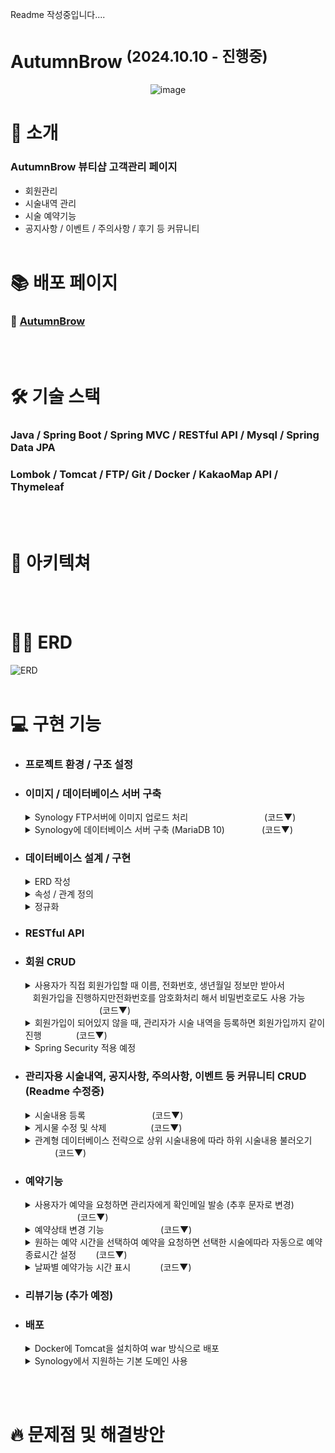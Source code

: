 Readme 작성중입니다....

# AutumnBrow <sup>(2024.10.10 - 진행중)</sup>

<p align="center">
  <img alt="image" src="https://github.com/user-attachments/assets/e89940be-164a-418b-ab23-e3a28e398589" />
</p>

# 💌 소개
### AutumnBrow 뷰티샵 고객관리 페이지
- 회원관리
- 시술내역 관리
- 시술 예약기능
- 공지사항 / 이벤트 / 주의사항 / 후기 등 커뮤니티
<br><br>

# 📚 배포 페이지
### 🤨 [AutumnBrow](http://autumnbrow.hhjnn92.synology.me:8080/)
<br><br>

# 🛠️ 기술 스택
### Java / Spring Boot / Spring MVC / RESTful API / Mysql / Spring Data JPA <br>
### Lombok / Tomcat / FTP/  Git / Docker / KakaoMap API / Thymeleaf 
<br><br>

# 🔀 아키텍쳐
<br><br>

# ⛓️‍💥 ERD
![ERD](https://github.com/user-attachments/assets/9de29eff-d6a6-40ba-9b70-2589c6fb416f)
<br><br>

# 💻 구현 기능
- ### 프로젝트 환경 / 구조 설정
- ### 이미지 / 데이터베이스 서버 구축
  <details>
    <summary> Synology FTP서버에 이미지 업로드 처리
    &nbsp;&nbsp;&nbsp;&nbsp;&nbsp;&nbsp;&nbsp;&nbsp;&nbsp;&nbsp;&nbsp;&nbsp;&nbsp;&nbsp;&nbsp;&nbsp;&nbsp;&nbsp;&nbsp;&nbsp;&nbsp;&nbsp;&nbsp;&nbsp;&nbsp;&nbsp;&nbsp;&nbsp;&nbsp;&nbsp;(코드▼)</summary>
    <br>
    
    <h2>FTP 연결, 업로드, 연결해제 컴포넌트 클래스 작성 후, 필요한 service에서 사용.</h2>
  
    ```java
      @Component
      public class FtpUtil {
      private static final String FTP_SERVER = // FTP 서버 주소;
      private static final int FTP_PORT = // FTP 포트 번호;
      private static final String FTP_USER = // FTP 사용자명;
      private static final String FTP_PASS = // FTP 비밀번호;
  
      private FTPClient ftpClient;
  
      public FtpUtil() {
          ftpClient = new FTPClient();
      }
  
      // FTP 서버에 연결
      public void connect() throws IOException {
          ftpClient.connect(FTP_SERVER, FTP_PORT);
          boolean success = ftpClient.login(FTP_USER, FTP_PASS);
          if (!success) {
              throw new IOException("FTP 서버 로그인 실패");
          }
          ftpClient.enterLocalPassiveMode();
          ftpClient.setFileType(FTP.BINARY_FILE_TYPE);
      }

      // 파일 업로드
      public boolean uploadFile(String remoteFilePath, File localFile) throws IOException {
          try (InputStream inputStream = new FileInputStream(localFile)) {
              boolean done = ftpClient.storeFile(remoteFilePath, inputStream);
              if (!done) {
                  throw new IOException("파일 업로드 실패");
              }
              return true;
          }
      }
      
      // FTP 연결 종료
      public void disconnect() {
        if (ftpClient.isConnected()) {
            try {
                ftpClient.logout();
                ftpClient.disconnect();
            } catch (IOException e) {
                e.printStackTrace();
            }
        }
      }
    ```
    <br>
  
    <h2>UUID를 사용해서 파일명 중복처리 후, service에 따라 폴더명을 다르게 해서 이미지파일 업로드 후 관리.</h2>
    
    ```java
      public void handleFileUpload(PostDTO postDTO) throws IOException {
          ftpUtil.connect(); // FTP 연결
  
          try {
              uploadFile(postDTO.getBeforeImageFile(), postDTO, true);
              uploadFile(postDTO.getAfterImageFile(), postDTO, false);
          } finally {
              ftpUtil.disconnect(); // FTP 연결 종료
          }
      }
  
      private void uploadFile(MultipartFile file, PostDTO postDTO, boolean isBefore) throws IOException {
          if (file != null && !file.isEmpty()) {
              String originalFilename = file.getOriginalFilename();
              String fileExtension = originalFilename.substring(originalFilename.lastIndexOf("."));
              String uniqueFileName = UUID.randomUUID().toString() + fileExtension;
              File localFile = new File(System.getProperty("java.io.tmpdir") + "/" + uniqueFileName);
              file.transferTo(localFile);
              ftpUtil.uploadFile("/Project/AutumnBrow/BeforeAndAfter/" + uniqueFileName, localFile);
  
              if (isBefore) {
                  postDTO.setBeforeImageUrl(uniqueFileName);
              } else {
                  postDTO.setAfterImageUrl(uniqueFileName);
              }
              localFile.delete();
          }
      }
    ```

  </details>
  
  <details>
    <summary> Synology에 데이터베이스 서버 구축 (MariaDB 10)
    &nbsp;&nbsp;&nbsp;&nbsp;&nbsp;&nbsp;&nbsp;&nbsp;&nbsp;&nbsp;&nbsp;&nbsp;&nbsp;&nbsp;(코드▼)</summary>
    <br>
    
    **MariaDB서버를 구축했지만 Mysql과 호환 가능.**
  
    ![image](https://github.com/user-attachments/assets/06b01770-4445-44fd-8cb8-38133e6e5bf7)

    
    <br>
  
    <h2>localhost 대신 구축한 데이터베이스 서버 사용.</h2>
    
    ```java
      spring.datasource.url=jdbc:mysql://ip주소:3306/DataBase명?serverTimezone=Asia/Seoul&characterEncoding=UTF-8
      spring.datasource.username=ID
      spring.datasource.password=PW
      spring.datasource.driver-class-name=com.mysql.cj.jdbc.Driver
    ```

  </details>

- ### 데이터베이스 설계 / 구현
  <details>
    <summary> ERD 작성</summary>
  </details>
    <details>
    <summary> 속성 / 관계 정의</summary>
  </details>
    <details>
    <summary> 정규화</summary>
  </details>

- ### RESTful API
- ### 회원 CRUD
  <details>
    <summary> 사용자가 직접 회원가입할 때 이름, 전화번호, 생년월일 정보만 받아서 <br>
    &nbsp;&nbsp;&nbsp;회원가입을 진행하지만전화번호를 암호화처리 해서 비밀번호로도 사용 가능
    &nbsp;&nbsp;&nbsp;&nbsp;&nbsp;&nbsp;&nbsp;&nbsp;&nbsp;&nbsp;&nbsp;&nbsp;&nbsp;&nbsp;&nbsp;&nbsp;&nbsp;&nbsp;&nbsp;&nbsp;&nbsp;&nbsp;&nbsp;&nbsp;&nbsp;&nbsp;&nbsp;&nbsp;&nbsp;&nbsp;(코드▼)</summary>
    <br>
    
    <h2>전화번호 암호화 후 비밀번호로 사용 (AES방식에서 Hash방식으로 전환 예정)</h2>
  
    ```java
    private static final String ALGORITHM = "AES";
    private static final byte[] keyValue = "0123456789abcdef".getBytes(); // 16-byte secret key

    // 암호화 메서드
    public static String encrypt(String data) throws Exception {
        SecretKeySpec key = new SecretKeySpec(keyValue, ALGORITHM);
        Cipher cipher = Cipher.getInstance(ALGORITHM);
        cipher.init(Cipher.ENCRYPT_MODE, key);
        byte[] encryptedValue = cipher.doFinal(data.getBytes());
        return Base64.getEncoder().encodeToString(encryptedValue);
    }
    ```
    ```java
    public void userRegister(String name, String phone, Date birthDay){
        User user = new User();
        user.setName(name);
        user.setPhone(phone);
        try {
            user.setPassword(EncryptionUtil.encrypt(phone));
        } catch (Exception e) {
            throw new IllegalStateException("전화번호 암호화 실패", e);
        }

        user.setBirthDay(birthDay);
        user.setTreatmentCount(0L);
        user.setFirstVisitDate(new Date());
        user.setIsDeleted("N");

        // 중복 회원 검증
        userDuplicate(user);

        userRepository.save(user);
    }
    ```
    **결과**<br>
    ![암호화](https://github.com/user-attachments/assets/bc55bc4e-dfc9-47fd-b3c6-4806574aec61)
    
    ![회원가입](https://github.com/user-attachments/assets/b8c206eb-053b-486e-8a07-ea8963444f25)
  
    ![로그인](https://github.com/user-attachments/assets/bff56aa2-4817-4181-80af-c6ff095a19ed)


  </details>
  <details>
    <summary> 회원가입이 되어있지 않을 때, 관리자가 시술 내역을 등록하면 회원가입까지 같이 진행
    &nbsp;&nbsp;&nbsp;&nbsp;&nbsp;&nbsp;&nbsp;&nbsp;&nbsp;&nbsp;&nbsp;&nbsp;&nbsp;(코드▼)</summary>
    <br>
    
    <h2>입력한 정보를 사용해서 회원가입 진행, 이미 회원이라면 회원가입은 진행하지 않음</h2>

    ```java
    public void postCreate(PostDTO postDTO) throws Exception {
        Post post = new Post();

        Optional<User> findUser = userRepository.findByNameAndPhone(postDTO.getName(), postDTO.getPhone());

        User user;
        if (findUser.isPresent()) {
            user = findUser.get(); // 기존 사용자
            user.setTreatmentCount(user.getTreatmentCount() + 1L); // 방문횟수 1 증가
        } else {
            user = createUser(postDTO); // 새로운 사용자 생성
        }

    .
    .
    .
    .

    private User createUser(PostDTO postDTO) throws Exception {
        User user = new User();
        user.setName(postDTO.getName());
        user.setPhone(postDTO.getPhone());
        user.setPassword(EncryptionUtil.encrypt(postDTO.getPhone()));
        user.setBirthDay(Optional.ofNullable(postDTO.getBirthDay()).orElse(new Date()));
        Role role = roleRepository.findById(2L)
                .orElseThrow(() -> new IllegalArgumentException("Role ID 2 not found"));
        user.setRole(role);
        user.setTreatmentCount(1L);
        user.setFirstVisitDate(new Date());
        user.setIsDeleted("N");

        return userRepository.save(user); // 새로운 사용자 저장
    }
    ```
    
  </details>
  <details>
    <summary> Spring Security 적용 예정</summary>
  </details>

- ### 관리자용 시술내역, 공지사항, 주의사항, 이벤트 등 커뮤니티 CRUD (Readme 수정중)
  <details>
    <summary> 시술내용 등록
    &nbsp;&nbsp;&nbsp;&nbsp;&nbsp;&nbsp;&nbsp;&nbsp;&nbsp;&nbsp;&nbsp;&nbsp;&nbsp;&nbsp;&nbsp;&nbsp;&nbsp;&nbsp;&nbsp;&nbsp;&nbsp;&nbsp;&nbsp;&nbsp;&nbsp;&nbsp;(코드▼)</summary>
    <br>

    <h2>데이터베이스에 있는 시술내용 외에 다른 시술내용을 입력하고 싶을 경우, 직접입력 필드를 제공하여 조건에 따라 로직 처리</h2>
  
    ![등록](https://github.com/user-attachments/assets/bb05b259-bb90-48b8-a5fa-2c4f6984dddd)
  
    <br>

    시술내용(대분류), 세부내용(소뷴류) 둘 다 직접입력일 때
    ```java
    if (postDTO.getParentTreatment() == null){
      String directParentTreatment = postDTO.getDirectParentTreatment();
      String directChildTreatment = postDTO.getDirectChildTreatment();

      if (directParentTreatment != null && !directParentTreatment.isEmpty() && directChildTreatment != null && !directChildTreatment.isEmpty()) {
        // 새 대분류 생성
        parentTreatment = new Treatment();
        parentTreatment.setName(directParentTreatment);
        treatmentRepository.save(parentTreatment); // 대분류 저장

        // 새 소분류 생성
        childTreatment = new Treatment();
        childTreatment.setName(directChildTreatment);
        childTreatment.setParent(parentTreatment); // 소분류의 부모를 대분류로 설정
        treatmentRepository.save(childTreatment); // 소분류 저장
      }
    }
    ```
    
    <br>
    
    시술내용(대분류)는 기존값, 세부내용(소뷴류)는 직접입력일 때
    ```java
    else {
      parentTreatment = treatmentRepository.findById(postDTO.getParentTreatment())
              .orElseThrow(() -> new IllegalArgumentException("존재하지 않는 시술내용입니다."));
    
      if (postDTO.getChildTreatment() == null) {
          String directChildTreatment = postDTO.getDirectChildTreatment();
          if (directChildTreatment != null && !directChildTreatment.isEmpty()) {
              // 새 소분류 생성
              childTreatment = new Treatment();
              childTreatment.setName(directChildTreatment);
              childTreatment.setParent(parentTreatment); // 소분류의 부모를 대분류로 설정
              treatmentRepository.save(childTreatment); // 소분류 저장
            }
        }
    }
    ```

    <br>
    
    시술내용(대분류), 세부내용(소뷴류) 둘 다 기존 값이 있을 때
    ```java
    if (postDTO.getParentTreatment() != null && postDTO.getChildTreatment() != null) {
        Treatment existTreatment = treatmentRepository.findById(postDTO.getChildTreatment())
                  .orElseThrow(() -> new IllegalArgumentException("유효하지 않은 소분류 ID"));
        childTreatment = existTreatment; // 기존 소분류 사용
    }
    ```

    <br>
    
    <h2>방문경로 입력 항목도 직접입력 필드 제공하여 로직 처리</h2>

    방문경로가 직접입력일 때
    ```java
    // Visit 정보 설정
    Visit visitPath = null;
      
    if (postDTO.getVisitId() == null){
      String directVisitPath = postDTO.getVisitPath();
      visitPath = new Visit();
      visitPath.setVisitPath(directVisitPath);
      visitRepository.save(visitPath);
    }
    ```
    
    방문경로가 기존값일 때
    ```java
    if (postDTO.getVisitId() != null) {
      if (postDTO.getVisitId() == 0){
          post.setVisit(null);
      }else {
          Visit visit = visitRepository.findById(postDTO.getVisitId())
                .orElseThrow(() -> new IllegalArgumentException("존재하지 않는 방문 경로입니다."));
          visitPath = visit;
      }
    }
    ```

  </details>

  <details>
    <summary> 게시물 수정 및 삭제
    &nbsp;&nbsp;&nbsp;&nbsp;&nbsp;&nbsp;&nbsp;&nbsp;&nbsp;&nbsp;&nbsp;&nbsp;&nbsp;&nbsp;&nbsp;&nbsp;&nbsp;(코드▼)</summary>
    <br>

    ![수정, 휴지통](https://github.com/user-attachments/assets/030ac5cd-08f6-4e7e-8fb1-f569347a1d5a)

    <h2>게시물 수정할 때, 필수값이 아닌 항목들을 null값 처리</h2>

    Service
    ```java
    public PostDTO postListByPostId(Long postId) {
        Post post = postRepository.findById(postId)
                .orElseThrow(() -> new IllegalArgumentException("게시물을 찾을 수 없습니다. :" + postId));

        PostDTO postDTO = new PostDTO();

        postDTO.setPostId(post.getPostId());
        postDTO.setUserId(post.getUser().getUserId()); //유저아이디
        postDTO.setName(post.getUser().getName()); // 이름
        postDTO.setPhone(post.getUser().getPhone()); // 전화번호
        postDTO.setBirthDay(post.getUser().getBirthDay()); // 생년월일
        postDTO.setFirstVisitDate(post.getUser().getFirstVisitDate()); // 첫방문 날짜
        postDTO.setTreatmentCount(post.getUser().getTreatmentCount()); // 방문횟수
        postDTO.setPostId(post.getPostId()); // 시술내용 id
        postDTO.setParentTreatment(post.getParent() != null ? post.getParent().getTreatmentId() : null); // 시술내용 id
        postDTO.setDirectParentTreatment(post.getParent() != null ? post.getParent().getName() : null); // 시술내용
        postDTO.setChildTreatment(post.getChild() != null ? post.getChild().getTreatmentId() : null); // 세부내용 id
        postDTO.setDirectChildTreatment(post.getChild() != null ? post.getChild().getName() : null); // 세부내용
        postDTO.setVisitId(post.getVisit() != null ? post.getVisit().getVisitId() : null); // 방문경로 id
        postDTO.setVisitPath(post.getVisit() != null ? post.getVisit().getVisitPath() : null); // 방문경로
        postDTO.setTreatmentDate(post.getTreatmentDate()); // 시술날짜
        postDTO.setRetouch(Boolean.valueOf(post.getRetouch())); // 리터치 여부
        postDTO.setRetouchDate(post.getRetouchDate()); // 리터치 날짜
        postDTO.setBeforeImageUrl(post.getBeforeImageUrl()); // 비포
        postDTO.setAfterImageUrl(post.getAfterImageUrl()); // 애프터
        postDTO.setInfo(post.getInfo()); // 비고

        return postDTO;
    }
    ```
    
    <h2>게시물을 바로 삭제하지 않고, 휴지통에 넣어서 복원/삭제 처리</h2>

    휴지통으로 보내기
    ```java
    public String postDelete(Long postId){
        Post post = postRepository.findById(postId).orElse(null);

        if (post != null) {
            // isDeleted 값을 "Y"로 변경
            post.setIsDeleted("Y");
            // 포스트 업데이트
            postRepository.save(post);
            return null;
        }
        return null;
    }
    ```

    <br>

    휴지통에서 복원하기
    ```java
    public String postRestore(Long postId){
        Post post = postRepository.findById(postId).orElse(null);

        if (post != null) {
            // isDeleted 값을 "N"로 변경
            post.setIsDeleted("N");
            // 포스트 업데이트
            postRepository.save(post);
            return null;
        }
        return null;
    }
    ```

    <br>

  </details>
  
  <details>
    <summary> 관계형 데이터베이스 전략으로 상위 시술내용에 따라 하위 시술내용 불러오기
    &nbsp;&nbsp;&nbsp;&nbsp;&nbsp;&nbsp;&nbsp;&nbsp;&nbsp;&nbsp;&nbsp;&nbsp;(코드▼)</summary>
    <br>
    
    ![시술내역 등록](https://github.com/user-attachments/assets/1f3cc6cf-35c2-40b2-9e7a-edc44d91f81e)

    <h2>상위 시술의 treatment_id값을 참조하는 관계형 데이터베이스 전략</h2>
    
    ```java
    @Id @GeneratedValue(strategy = GenerationType.IDENTITY)
    private Long treatmentId;

    private String name;

    @ManyToOne
    @JoinColumn(name = "parent_treatmentId")
    private Treatment parent;

    private Long duration;
    ```
    ![관계형](https://github.com/user-attachments/assets/5dc25344-3782-4a96-b270-cb000043343e)

    
    <br>
  
    <h2>parent_treatmentId가 null인 목록을 모두 불러와서 상위 시술내용을 출력</h2>

    <br>
    
    Contoller
    ```java
    @GetMapping("/post/create")
      public String postCreateForm(Model model){
    
      List<Treatment> treatments = treatmentService.treatmentFindParent();
      model.addAttribute("treatments", treatments);
  
      return "post/postCreateForm";
    }
    ```
    Service
    ```java
    public List<Treatment> treatmentFindParent(){
        return treatmentRepository.findAllByParentIsNull();
    }
    ```

    <br>

    <h2>출력된 값을 fetch함수를 사용해 다시 서버로 보내서 해당하는 하위 시술내용 출력</h2>

    <br>

    ```java
    function updateChildTreatments() {
        const parentId = document.getElementById("parentTreatment").value;

        fetch(`/treatment/${parentId}/childTreatment`)
            .then(response => response.json())
            .then(data => {
                const subCategorySelect = document.getElementById("childTreatment");
                subCategorySelect.innerHTML = "";

                const defaultOption = document.createElement("option");
                defaultOption.value = "";
                defaultOption.text = "세부내용 선택";
                subCategorySelect.appendChild(defaultOption)

                console.log(data.forEach(subcategory => {
                    const id = subcategory.treatmentId;
                    const name = subcategory.name;
                    console.log("id "+id + " name "+name);
                }))
    ```
    
    Controller
    ```java
    @GetMapping("/treatment/{parentId}/childTreatment")
    @ResponseBody
    public List<Treatment> getChildTreatment(@PathVariable Long parentId) {
        return treatmentService.findChildTreatment(parentId);
    }
    ```
    Service
    ```java
    public List<Treatment> findChildTreatment(Long parentId) {
        return treatmentRepository.findAllByParent_TreatmentId(parentId);
    }
    ```


  </details>

- ### 예약기능
  <details>
    <summary> 사용자가 예약을 요청하면 관리자에게 확인메일 발송 (추후 문자로 변경)
      &nbsp;&nbsp;&nbsp;&nbsp;&nbsp;&nbsp;&nbsp;&nbsp;&nbsp;&nbsp;&nbsp;&nbsp;&nbsp;&nbsp;&nbsp;&nbsp;&nbsp;&nbsp;&nbsp;&nbsp;&nbsp;(코드▼)</summary>
    <br>
    
    Controller
    ```java
    @PostMapping("/reservation/create")
    public String reservationCreate(@ModelAttribute ReservationDTO reservationDTO, HttpSession session) {
        User sessionUser = (User) session.getAttribute("user");
        Long userId = sessionUser.getUserId();

        try {
            reservationService.reservationCreate(reservationDTO);

            try {
                String to = "**@**.com";
                String subject = "예약요청 메일입니다.";

                String name = reservationDTO.getName();
                String parentName = reservationDTO.getParentName();
                String childName = reservationDTO.getChildName();
                String date = String.valueOf(reservationDTO.getReservationDate());
                String startTime = String.valueOf(reservationDTO.getReservationStartTime());

                String text = name + "님  / " + date + " / " + startTime + " / " + parentName + "/" + childName + " ";

                mailService.sendMail(to, subject, text);
                return "redirect:/reservation/" + userId + "/ownList";
            } catch (MessagingException e){
                return "실패" + e.getMessage();
            }

        } catch (IllegalArgumentException e) {
            return "redirect:/reservation/create?exist=true";
        }

    }
    ```
    
    Service
    ```java
    public void sendMail(String to, String subject, String text) throws MessagingException{

        MimeMessage message = mailSender.createMimeMessage();
        MimeMessageHelper helper = new MimeMessageHelper(message, "utf-8");

        // 이메일 설정
        helper.setTo(to); // 수신자
        helper.setSubject(subject); // 메일 제목
        helper.setText(text, true); // 내용, HTML 여부

        // 메일 발송
        mailSender.send(message);
    }
    ```
    
    ![메일](https://github.com/user-attachments/assets/90220dbb-6b46-479e-a1e5-6933e06f8d9e)

  </details> 

  <details>
    <summary> 예약상태 변경 기능
    &nbsp;&nbsp;&nbsp;&nbsp;&nbsp;&nbsp;&nbsp;&nbsp;&nbsp;&nbsp;&nbsp;&nbsp;&nbsp;&nbsp;&nbsp;&nbsp;&nbsp;&nbsp;&nbsp;&nbsp;&nbsp;&nbsp;(코드▼)</summary>
    <br>

    <h2>예약상태를 누르면 모달 창을 띄우고, reservation_id, reservation_state 정보를 담아 컨트롤러로 전송</h2>
  
    <br>
    
    ![예약상태변경1](https://github.com/user-attachments/assets/3335c1e8-cad0-4917-950e-9381e9c79746)
    
    View
    ```java
    // Html
    <div class="modal fade" id="reservationModal" tabindex="-1" aria-labelledby="reservationModalLabel" aria-hidden="true">
        <form id="modalAction" method="post">
            <div class="modal-dialog">
                <div class="modal-content">
                    <div class="modal-header">
                        <h5 class="modal-title" id="reservationModalLabel">예약상태 변경</h5>
                        <button type="button" class="btn-close" data-bs-dismiss="modal" aria-label="Close"></button>
                    </div>
                    <div class="modal-body">
                        <input type="hidden" id="modalReservationId">
                        <select class="form-select" name="modalReservationState" id="modalReservationState" aria-label="Default select example">
                            <option value="예약대기">예약대기</option>
                            <option value="예약확정">예약확정</option>
                            <option value="시술완료">시술완료</option>
                        </select>
                    </div>
                    <div class="modal-footer">
                          <button type="button" class="btn btn-secondary" data-bs-dismiss="modal">취소</button>
                          <button type="submit" class="btn btn-primary">변경하기</button>
                    </div>
                </div>
            </div>
        </form>
    </div>

    // JavaScript
    function showReservationModal(modal) {
        const reservationId = modal.dataset.id;
        const reservationState = modal.dataset.state;
        const stateSelect = document.getElementById("modalReservationState");

        document.getElementById("modalReservationId").value = reservationId;

        if (reservationState === '예약대기') {
            stateSelect.value = '예약대기';
        } else if (reservationState === '예약확정') {
            stateSelect.value = '예약확정';
        } else if (reservationState === '시술완료') {
            stateSelect.value = '시술완료';
        }

        const form = document.getElementById("modalAction");
        form.action = '/reservation/'+reservationId+'/stateUpdate';

        var reservationModal = new bootstrap.Modal(document.getElementById("reservationModal"));
        reservationModal.show();
    }
    ```
    
    Controller
    ```java
    @PostMapping("/reservation/{reservationId}/stateUpdate")
    public String reservationStateUpdate(@PathVariable Long reservationId, ReservationDTO reservationDTO){

        reservationService.reservationStateUpdate(reservationId, reservationDTO);

        return "redirect:/reservation/list";
    }
    ```
    
    Service
    ```java
    public void reservationStateUpdate(Long reservationId, ReservationDTO reservationDTO) {
        Reservation reservation = reservationRepository.findById(reservationId)
                .orElseThrow(() -> new IllegalArgumentException("예약내역을 찾을 수 없습니다. :" + reservationId));
        
        reservation.setState(reservationDTO.getModalReservationState());

        reservationRepository.save(reservation);
    }
    ```
  </details> 

  <details>
    <summary>원하는 예약 시간을 선택하여 예약을 요청하면 선택한 시술에따라 자동으로 예약 종료시간 설정
    &nbsp;&nbsp;&nbsp;&nbsp;&nbsp;&nbsp;&nbsp;(코드▼)</summary>
    <br>
    
    <h2>각 시술마다 소요시간 필드를 추가하여 LocalTime 타입으로 변환 후 servation_startTime과 연산하여 endTime 설정</h2>

    ![image](https://github.com/user-attachments/assets/e3df8a9e-01fa-47b7-886d-0a67910485bc)
    ![image](https://github.com/user-attachments/assets/ebf3706b-eda3-47d9-92cc-9b2888476020)

    <br>
      
    Service
    ```java
    LocalTime endTime = null;
    if (childTreatment != null) {
        reservation.setChild(childTreatment); // 소분류 설정
        Long duration = childTreatment.getDuration();
        endTime = startTime.plusMinutes(duration);
    }
    ```
    
    <br>
    겹치는 시간에 대한 예외처리
    
    ```java
    if (isReservationOverlapping(date, startTime, endTime)) {
        throw new IllegalArgumentException("해당 시간에 이미 다른 예약이 있습니다.");
    }
    ```

    ```java
    // 예약 시간 겹침 확인 메서드
    public boolean isReservationOverlapping(LocalDate date, LocalTime startTime, LocalTime endTime) {
        return reservationRepository.existsOverlappingReservation(date, startTime, endTime);
    }
    ```
    
  </details>
  
  <details>
    <summary> 날짜별 예약가능 시간 표시
    &nbsp;&nbsp;&nbsp;&nbsp;&nbsp;&nbsp;&nbsp;&nbsp;&nbsp;&nbsp;&nbsp;(코드▼)</summary>
    <br>
    
    <h2>날짜를 선택하면 해달 날짜에 있는 모든 예약시간을 조회 후, 시작시간 / 종료시간 사이에 있는 시간들은 비활성화 처리 </h2>
  
    <br>
    
    ![날짜별 예약가능시간2](https://github.com/user-attachments/assets/97b5ea10-063b-4932-917c-880c1aba8766)

    <br>

    View
    ```java
    function reservationTime(inputElement) {
        const selectedDate = inputElement.value;
        console.log(selectedDate);

        fetch('/reservation/timeCheck', {
            method: 'POST',
            headers: {
                'Content-Type': 'application/json'
            },
            body: JSON.stringify({ reservationDate: selectedDate })
        })
            .then(response => response.json())
            .then(existTime => {
                console.log(existTime);
    .
    .
    .
    .
    .
    ```
    
    Controller
    ```java
    @PostMapping("/reservation/timeCheck")
    public ResponseEntity<List<String>> reservationTimeCheck(@RequestBody Map<String, String> request){

        String selectedDate = request.get("reservationDate");

        List<String> existTime = reservationService.reservationTimeCheck(LocalDate.parse(selectedDate));

        return ResponseEntity.ok(existTime);
    }
    ```
    
    Service
    ```java
    public List<String> reservationTimeCheck(LocalDate  selectedDate){

        List<Reservation> reservations = reservationRepository.findByReservationDate(selectedDate);

        List<String> existTime = new ArrayList<>();
        for (Reservation reservation : reservations) {
            existTime.add(String.valueOf(reservation.getReservationStartTime()));
            existTime.add(String.valueOf(reservation.getReservationEndTime()));
        }

        return existTime;
    }
    ```
  </details> 

  
- ### 리뷰기능 (추가 예정)
  
- ### 배포
  <details>
    <summary>Docker에 Tomcat을 설치하여 war 방식으로 배포</summary>
  </details>
  <details>
    <summary>Synology에서 지원하는 기본 도메인 사용</summary>
  </details>
<br><br>

# 🔥 문제점 및 해결방안

<br><br>

